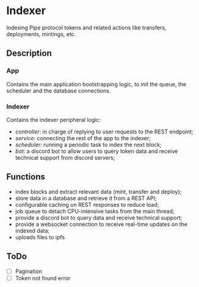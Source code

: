 # Indexer
Indexing Pipe protocol tokens and related actions like transfers, deployments, mintings, etc.

## Description
### App
Contains the main application bootstrapping logic, to init the queue, the scheduler and the database connections.

### Indexer
Contains the indexer peripheral logic:
* *controller*: in charge of replying to user requests to the REST endpoint;
* *service*: connecting the rest of the app to the indexer;
* *scheduler*: running a periodic task to index the next block;
* *bot*: a discord bot to allow users to query token data and receive technical support from discord servers;

## Functions
* index blocks and extract relevant data (mint, transfer and deploy);
* store data in a database and retrieve it from a REST API;
* configurable caching on REST responses to reduce load;
* job queue to detach CPU-intensive tasks from the main thread;
* provide a discord bot to query data and receive technical support;
* provide a websocket connection to receive real-time updates on the indexed data;
* uploads files to ipfs

## ToDo
- [ ] Pagination
- [ ] Token not found error